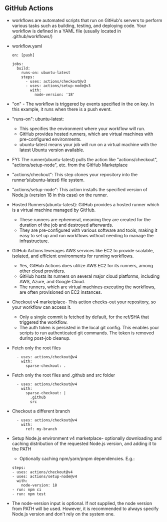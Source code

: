 ## GitHub Actions 
- workflows are automated scripts that run on GitHub's servers to perform various tasks such as building, testing, and deploying code.
  Your workflow is defined in a YAML file (usually located in .github/workflows/)

- workflow.yaml
	```
	on: [push]
	
	jobs:
	  build:
	    runs-on: ubuntu-latest
	    steps:
	      - uses: actions/checkout@v3
	      - uses: actions/setup-node@v3
	        with:
	          node-version: '18'
	```
- "on" - The workflow is triggered by events specified in the on key. In this example, it runs when there is a push event.
	  
- "runs-on": ubuntu-latest: 
	- This specifies the environment where your workflow will run. 
	- GitHub provides hosted runners, which are virtual machines with pre-configured environments. 
	- ubuntu-latest means your job will run on a virtual machine with the latest Ubuntu version available.

- FYI: The runner(ubuntu-latest) pulls the action like "actions/checkout", "actions/setup-node", etc. from the GitHub Marketplace

- "actions/checkout": This step clones your repository into the runner’s(ubuntu-latest) file system.

- "actions/setup-node": This action installs the specified version of Node.js (version 18 in this case) on the runner.

- Hosted Runners(ubuntu-latest): GitHub provides a hosted runner which is a virtual machine managed by GitHub. 
	- These runners are ephemeral, meaning they are created for the duration of the job and destroyed afterwards. 
	- They are pre-configured with various software and tools, making it easy to set up and run workflows without needing to manage the infrastructure.

- GitHub Actions leverages AWS services like EC2 to provide scalable, isolated, and efficient environments for running workflows.
	- Yes, GitHub Actions does utilize AWS EC2 for its runners, among other cloud providers. 
	- GitHub hosts its runners on several major cloud platforms, including AWS, Azure, and Google Cloud. 
	- The runners, which are virtual machines executing the workflows, are often provisioned on EC2 instances.

- Checkout v4 marketplace- This action checks-out your repository, so your workflow can access it.
	- Only a single commit is fetched by default, for the ref/SHA that triggered the workflow.
	- The auth token is persisted in the local git config. This enables your scripts to run authenticated git commands. The token is removed during post-job cleanup. 

- Fetch only the root files
  ```
	- uses: actions/checkout@v4
	  with:
	    sparse-checkout: .
  ```
	
- Fetch only the root files and .github and src folder
  ```
	- uses: actions/checkout@v4
	  with:
	    sparse-checkout: |
	      .github
	      src
  ```
	  
- Checkout a different branch
  ```
	- uses: actions/checkout@v4
	  with:
	    ref: my-branch
  ```
	
- Setup Node.js environment v4 marketplace- optionally downloading and caching distribution of the requested Node.js version, and adding it to the PATH
	- Optionally caching npm/yarn/pnpm dependencies. E.g.:
   	```
	steps:
	- uses: actions/checkout@v4
	- uses: actions/setup-node@v4
	  with:
	    node-version: 18
	- run: npm ci
	- run: npm test
  	```

- The node-version input is optional. If not supplied, the node version from PATH will be used. However, it is recommended to always specify Node.js version and don't rely on the system one.
